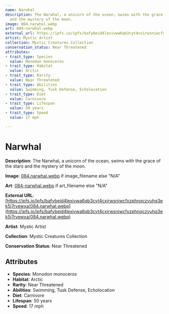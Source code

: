 ```yaml
---
name: Narwhal
description: The Narwhal, a unicorn of the ocean, swims with the grace of the stars
  and the mystery of the moon.
image: 084.narwhal.webp
art: 084-narwhal.webp
external_url: https://ipfs.io/ipfs/bafybeid4lexivwa6qb3cyt4cxirwsniwcfxzphnqczyuhq3ek5j7rvewxa/084.narwhal.webp
artist: Mystic Artist
collection: Mystic Creatures Collection
conservation_status: Near Threatened
attributes:
- trait_type: Species
  value: Monodon monoceros
- trait_type: Habitat
  value: Arctic
- trait_type: Rarity
  value: Near Threatened
- trait_type: Abilities
  value: Swimming, Tusk Defense, Echolocation
- trait_type: Diet
  value: Carnivore
- trait_type: Lifespan
  value: 50 years
- trait_type: Speed
  value: 17 mph

---
```


# Narwhal

**Description**: The Narwhal, a unicorn of the ocean, swims with the grace of the stars and the mystery of the moon.

**Image**: [084.narwhal.webp](./084.narwhal.webp) if image_filename else "N/A"

**Art**: [084-narwhal.webp](./084-narwhal.webp) if art_filename else "N/A"

**External URL**: [https://ipfs.io/ipfs/bafybeid4lexivwa6qb3cyt4cxirwsniwcfxzphnqczyuhq3ek5j7rvewxa/084.narwhal.webp](https://ipfs.io/ipfs/bafybeid4lexivwa6qb3cyt4cxirwsniwcfxzphnqczyuhq3ek5j7rvewxa/084.narwhal.webp)

**Artist**: Mystic Artist

**Collection**: Mystic Creatures Collection

**Conservation Status**: Near Threatened

## Attributes
- **Species**: Monodon monoceros
- **Habitat**: Arctic
- **Rarity**: Near Threatened
- **Abilities**: Swimming, Tusk Defense, Echolocation
- **Diet**: Carnivore
- **Lifespan**: 50 years
- **Speed**: 17 mph
